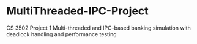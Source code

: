 # MultiThreaded-IPC-Project
CS 3502 Project 1 Multi-threaded and IPC-based banking simulation with deadlock handling and performance testing
